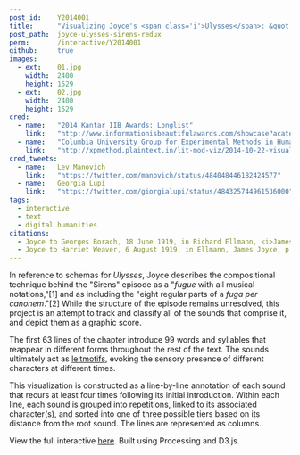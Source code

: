 ```yaml
---
post_id:    Y2014001
title:      "Visualizing Joyce's <span class='i'>Ulysses</span>: &quot;Sirens&quot; as a Graphic Score"
post_path:  joyce-ulysses-sirens-redux
perm:       /interactive/Y2014001
github:     true
images:
  - ext:    01.jpg
    width:  2400
    height: 1529
  - ext:    02.jpg
    width:  2400
    height: 1529
cred:
  - name:   "2014 Kantar IIB Awards: Longlist"
    link:   "http://www.informationisbeautifulawards.com/showcase?acategory=interactive&award=2014&pcategory=long-list"
  - name:   "Columbia University Group for Experimental Methods in Humanistic Research"
    link:   "http://xpmethod.plaintext.in/lit-mod-viz/2014-10-22-visualizing-joyce.html"
cred_tweets:
  - name:   Lev Manovich
    link:   "https://twitter.com/manovich/status/484048446182424577"
  - name:   Georgia Lupi
    link:   "https://twitter.com/giorgialupi/status/484325744961536000"
tags:
  - interactive
  - text
  - digital humanities
citations:
  - Joyce to Georges Borach, 18 June 1919, in Richard Ellmann, <i>James Joyce&colon; New and Revised Edition</i> (Oxford University Press, 1982), p. 459.
  - Joyce to Harriet Weaver, 6 August 1919, in Ellmann, James Joyce, p. 462.
---
```

In reference to schemas for _Ulysses_, Joyce describes the compositional technique behind the "Sirens" episode as a "_fugue_ with all musical notations,"[1] and as including the "eight regular parts of a _fuga per canonem_."[2] While the structure of the episode remains unresolved, this project is an attempt to track and classify all of the sounds that comprise it, and depict them as a graphic score.

The first 63 lines of the chapter introduce 99 words and syllables that reappear in different forms throughout the rest of the text. The sounds ultimately act as [leitmotifs](http://en.wikipedia.org/wiki/Leitmotif), evoking the sensory presence of different characters at different times.

This visualization is constructed as a line-by-line annotation of each sound that recurs at least four times following its initial introduction. Within each line, each sound is grouped into repetitions, linked to its associated character(s), and sorted into one of three possible tiers based on its distance from the root sound. The lines are represented as columns.

View the full interactive [here](/interactive/Y2014001). Built using Processing and D3.js.